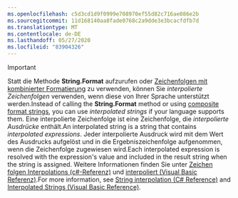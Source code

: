 ```yaml
---
ms.openlocfilehash: c5d3cd1d9f0999e708970ef55d82c716ae086e2b
ms.sourcegitcommit: 11d168140aa8fade0768c2a9dde3e3bcacfdfb7d
ms.translationtype: MT
ms.contentlocale: de-DE
ms.lasthandoff: 05/27/2020
ms.locfileid: "83904326"
---
```


> [!IMPORTANT] 
> <span data-ttu-id="c988f-101">Statt die Methode **String.Format** aufzurufen oder [Zeichenfolgen mit kombinierter Formatierung](/dotnet/standard/base-types/composite-formatting) zu verwenden, können Sie *interpolierte Zeichenfolgen* verwenden, wenn diese von Ihrer Sprache unterstützt werden.</span><span class="sxs-lookup"><span data-stu-id="c988f-101">Instead of calling the **String.Format** method or using [composite format strings](/dotnet/standard/base-types/composite-formatting), you can use *interpolated strings* if your language supports them.</span></span> <span data-ttu-id="c988f-102">Eine interpolierte Zeichenfolge ist eine Zeichenfolge, die *interpolierte Ausdrücke* enthält.</span><span class="sxs-lookup"><span data-stu-id="c988f-102">An interpolated string is a string that contains *interpolated expressions*.</span></span> <span data-ttu-id="c988f-103">Jeder interpolierte Ausdruck wird mit dem Wert des Ausdrucks aufgelöst und in die Ergebniszeichenfolge aufgenommen, wenn die Zeichenfolge zugewiesen wird.</span><span class="sxs-lookup"><span data-stu-id="c988f-103">Each interpolated expression is resolved with the expression's value and included in the result string when the string is assigned.</span></span> <span data-ttu-id="c988f-104">Weitere Informationen finden Sie unter [Zeichen folgen Interpolations (c#-Referenz)](/dotnet/csharp/language-reference/tokens/interpolated) und [interpoliert (Visual Basic Referenz)](/dotnet/visual-basic/programming-guide/language-features/strings/interpolated-strings).</span><span class="sxs-lookup"><span data-stu-id="c988f-104">For more information, see [String interpolation (C# Reference)](/dotnet/csharp/language-reference/tokens/interpolated) and [Interpolated Strings (Visual Basic Reference)](/dotnet/visual-basic/programming-guide/language-features/strings/interpolated-strings).</span></span> 
